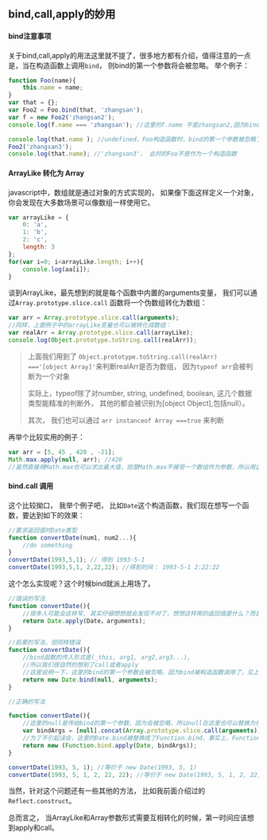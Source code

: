 ## bind,call,apply的妙用

#### bind注意事项
关于bind,call,apply的用法这里就不提了，很多地方都有介绍，值得注意的一点是，当在构造函数上调用`bind`， 则bind的第一个参数将会被忽略。 举个例子：
```js
function Foo(name){
    this.name = name;
}
var that = {};
var Foo2 = Foo.bind(that, 'zhangsan');
var f = new Foo2('zhangsan2');
console.log(f.name === 'zhangsan'); //这里的f.name 不是zhangsan2,因为bind会把它后面跟的参数列表前置到函数的形参中。

console.log(that.name ); //undefined，Foo构造函数时，bind的第一个参数被忽略了
Foo2('zhangsan3');
console.log(that.name); //'zhangsan3'， 此时的Foo不是作为一个构造函数

```
#### ArrayLike 转化为 Array
javascript中，数组就是通过对象的方式实现的， 如果像下面这样定义一个对象， 你会发现在大多数场景可以像数组一样使用它。
```js
var arrayLike = {
    0: 'a',
    1: 'b',
    2: 'c',
    length: 3
};
for(var i=0; i<arrayLike.length; i++){
    console.log(aa[i]);
}

```

谈到ArrayLike，最先想到的就是每个函数中内置的arguments变量， 
我们可以通过`Array.prototype.slice.call` 函数将一个伪数组转化为数组：
```js
var arr = Array.prototype.slice.call(arguments);
//同样，上面例子中的arrayLike变量也可以被转化成数组：
var realArr = Array.prototype.slice.call(arrayLike);
console.log(Object.prototype.toString.call(realArr));
```

>上面我们用到了 `Object.prototype.toString.call(realArr) ==='[object Array]'`来判断realArr是否为数组， 因为`typeof arr`会被判断为一个对象
> 
> 实际上，typeof除了对number, string, undefined, boolean, 这几个数据类型能精准的判断外， 其他的都会被识别为[object Object],包括null）。
> 
> 其次， 我们也可以通过 `arr instanceof Array ===true` 来判断
> 

再举个比较实用的例子：
```js
var arr = [5, 45 , 420 , -21];
Math.max.apply(null, arr); //420
//虽然直接用Math.max也可以求出最大值，但是Math.max不接受一个数组作为参数，所以用这个方法可以很方便。
```

#### bind.call 调用
这个比较拗口， 我举个例子吧， 比如`Date`这个构造函数，我们现在想写一个函数，要达到如下的效果：
```js
//要求返回值时Date类型
function convertDate(num1, num2...){
    //do something
}
convertDate(1993,5,1); // 得到 1993-5-1
convertDate(1993,5,1, 2,22,22); //得到时间： 1993-5-1 2:22:22
```

这个怎么实现呢？这个时候bind就派上用场了。
```js
//错误的写法
function convertDate(){
    //很多人可能会这样写, 其实仔细想想就会发现不对了，想想这样用的返回值是什么？而且apply的第一个参数是指代this变量的。
    return Date.apply(Date，arguments);
}

//启蒙的写法，但同样错误
function convertDate(){
    //bind函数的传入形式是(_this, arg1, arg2,arg3...),
    //所以我们很自然的想到了call或者apply
    //这里说明一下，这里的bind的第一个参数会被忽略，因为bind被构造函数调用了，见上面__bind的注意事项__
    return new Date.bind(null, arguments);
}

//正确的写法

function convertDate(){
    //这里的null是传给bind的第一个参数，因为会被忽略，所以null在这里也可以替换为任何值
    var bindArgs = [null].concat(Array.prototype.slice.call(arguments));
    //为了不引起误会，这里的Date.bind被替换成了Function.bind，事实上，Function.bind === Date.bind，它们都是指向同一个地址的
    return new (Function.bind.apply(Date, bindArgs));
}

convertDate(1993, 5, 1); //等价于 new Date(1993, 5, 1)
convertDate(1993, 5, 1, 2, 22, 22); //等价于 new Date(1993, 5, 1, 2, 22, 22)
```

当然，针对这个问题还有一些其他的方法， 比如我前面介绍过的`Reflect.construct`。

总而言之， 当ArrayLike和Array参数形式需要互相转化的时候，第一时间应该想到apply和call。


